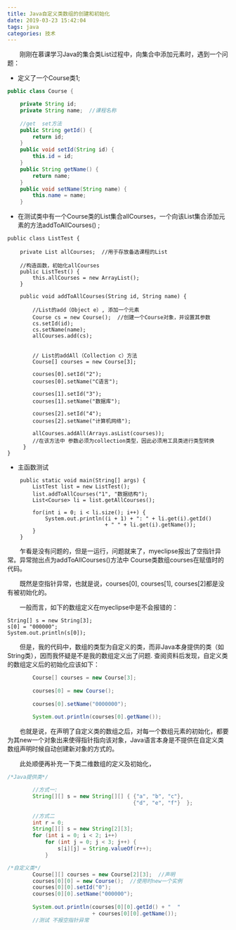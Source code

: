```yaml
---
title: Java自定义类数组的创建和初始化
date: 2019-03-23 15:42:04
tags: java
categories: 技术  
---
```


&emsp;&emsp;刚刚在慕课学习Java的集合类List过程中，向集合中添加元素时，遇到一个问题：

 - 定义了一个Course类1;
 

```Java
public class Course {

	private String id;    
	private String name;  //课程名称
	
	//get  set方法
	public String getId() {
		return id;
	}
	public void setId(String id) {
		this.id = id;
	}
	public String getName() {
		return name;
	}
	public void setName(String name) {
		this.name = name;
	}
```

 - 在测试类中有一个Course类的List集合allCourses，一个向该List集合添加元素的方法addToAllCourses() ;
 

```
public class ListTest {  

	private List allCourses;  //用于存放备选课程的List
	
	//构造函数，初始化allCourses
	public ListTest() {  		
		this.allCourses = new ArrayList();
	}

    public void addToAllCourses(String id, String name) {
		
		//List的add（Object e）, 添加一个元素
		Course cs = new Course();  //创建一个Course对象，并设置其参数
		cs.setId(id);   
		cs.setName(name);
		allCourses.add(cs);	
	
		
		// List的addAll（Collection c）方法		
		Course[] courses = new Course[3];
		
		courses[0].setId("2");
		courses[0].setName("C语言");
		
		courses[1].setId("3");
		courses[1].setName("数据库");
		
		courses[2].setId("4");
		courses[2].setName("计算机网络");
		
	    allCourses.addAll(Arrays.asList(courses));  
	    //在该方法中 参数必须为collection类型，因此必须用工具类进行类型转换
     }	
}
```

 - 主函数测试

```
	public static void main(String[] args) {
		ListTest list = new ListTest();
		list.addToAllCourses("1", "数据结构");
		List<Course> li = list.getAllCourses();
       
		for(int i = 0; i < li.size(); i++) {
			System.out.println((i + 1) + ": " + li.get(i).getId() 
			                   + " " + li.get(i).getName());
		}
	}
```
&emsp;&emsp;乍看是没有问题的，但是一运行，问题就来了，myeclipse报出了空指针异常。异常抛出点为addToAllCourses()方法中 Course类数组courses在赋值时的代码。

&emsp;&emsp;既然是空指针异常，也就是说，courses[0],  courses[1], courses[2]都是没有被初始化的。

&emsp;&emsp;一般而言，如下的数组定义在myeclipse中是不会报错的：

```
String[] s = new String[3];
s[0] = "000000";
System.out.println(s[0]);
```

&emsp;&emsp;但是，我的代码中，数组的类型为自定义的类，而非Java本身提供的类（如String类），因而我怀疑是不是我的数组定义出了问题.  查阅资料后发现，自定义类的数组定义后的初始化应该如下：

```Java
		Course[] courses = new Course[3];
		
		courses[0] = new Course();
		
		courses[0].setName("0000000");
		
		System.out.println(courses[0].getName());
```
&emsp;&emsp;也就是说，在声明了自定义类的数组之后，对每一个数组元素的初始化，都要为其new一个对象出来使得指针指向该对象，Java语言本身是不提供在自定义类数组声明时候自动创建新对象的方式的。

&emsp;&emsp;此处顺便再补充一下类二维数组的定义及初始化，

```Java
/*Java提供类*/

        //方式一:
        String[][] s = new String[][] { {"a", "b", "c"},
                                        {"d", "e", "f"}  };
		
        //方式二
        int r = 0;
		String[][] s = new String[2][3];
		for (int i = 0; i < 2; i++) 
			for (int j = 0; j < 3; j++) {
				s[i][j] = String.valueOf(r++);
			}

/*自定义类*/
		Course[][] courses = new Course[2][3];  //声明
		courses[0][0] = new Course();  //使用时new一个实例
		courses[0][0].setId("0");
		courses[0][0].setName("000000");
		
        System.out.println(courses[0][0].getId() + "  " 
                           + courses[0][0].getName());
        //测试 不报空指针异常
```

